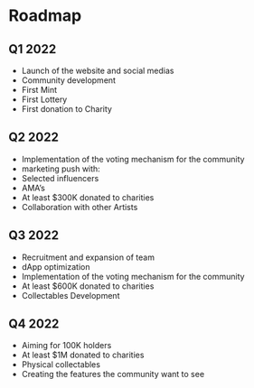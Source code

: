 







# Roadmap

## Q1 2022 

- Launch of the website and social medias
- Community development
- First Mint
- First Lottery
- First donation to Charity


## Q2 2022 

- Implementation of the voting mechanism for the community
- marketing push with:
- Selected influencers
- AMA’s
- At least $300K donated to charities
- Collaboration with other Artists


## Q3 2022

- Recruitment and expansion of team
- dApp optimization
- Implementation of the voting mechanism for the community
- At least $600K donated to charities
- Collectables Development


## Q4 2022

- Aiming for 100K holders
- At least $1M donated to charities
- Physical collectables
- Creating the features the community want to see
